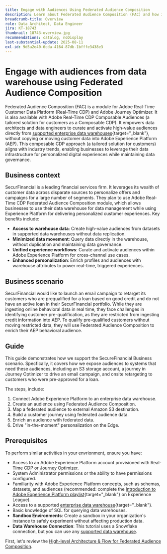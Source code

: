 ```yaml
---
title: Engage with Audiences Using Federated Audience Composition
description: Learn about Federated Audience Composition (FAC) and how it enables data architects and data engineers to curate and activate high-value audiences directly from supported data warehouses.
breadcrumb-title: Overview
role: Data Architect, Data Engineer
jira: KT-18743
thumbnail: 18743-overview.jpg
recommendations: catalog, noDisplay
last-substantial-update: 2025-08-11
exl-id: 9d5a2e40-6cda-4164-87db-1bfffe3438e3
---
```

# Engage with audiences from data warehouse using Federated Audience Composition

Federated Audience Composition (FAC) is a module for Adobe Real-Time Customer Data Platform (Real-Time CDP) and Adobe Journey Optimizer. It is also available with Adobe Real-Time CDP Composable Audiences (a tailored solution for customers as a Composable CDP). It empowers data architects and data engineers to curate and activate high-value audiences directly from [supported enterprise data warehouses](https://experienceleague.adobe.com/en/docs/federated-audience-composition/using/start/access-prerequisites){target="_blank"}, without copying or moving customer data into Adobe Experience Platform (AEP). This composable CDP approach (a tailored solution for customers) aligns with industry trends, enabling businesses to leverage their data infrastructure for personalized digital experiences while maintaining data governance.

## Business context

SecurFinancial is a leading financial services firm. It leverages its wealth of customer data across disparate sources to personalize offers and campaigns for a large number of segments. They plan to use Adobe Real-Time CDP Federated Audience Composition module, which allows businesses to use their data warehouse for data management while using Experience Platform for delivering personalized customer experiences. Key benefits include:

- **Access to warehouse data**: Create high-value audiences from datasets in supported data warehouses without data replication.
- **Minimized data movement**: Query data directly in the warehouse, without duplication and maintaining data governance.
- **Unified experience workflows**: Curate and activate audiences within Adobe Experience Platform for cross-channel use cases.
- **Enhanced personalization**: Enrich profiles and audiences with warehouse attributes to power real-time, triggered experiences.

## Business scenario

SecurFinancial would like to launch an email campaign to retarget its customers who are prequalified for a loan based on good credit and do not have an active loan in their SecurFinancial portfolio. While they are ingesting online behavioral data in real time, they face challenges in identifying customer pre-qualification, as they are restricted from ingesting credit information into AEP. To qualify pre-qualified customers without moving restricted data, they will use Federated Audience Composition to enrich their AEP behavioral audience.

## Guide

This guide demonstrates how we support the SecureFinancial Business scenario. Specfically, it covers how we expose audiences to systems that need these audiences, including an S3 storage account, a journey in Journey Optimizer to drive an email campaign, and onsite retargeting to customers who were pre-approved for a loan.

The steps, include:

1. Connect Adobe Experience Platform to an enterprise data warehouse.
2. Create an audience using Federated Audience Composition.
3. Map a federated audience to external Amazon S3 destination.
4. Build a customer journey using federated audience data.
5. Enrich an audience with federated data.
6. Drive "in-the-moment" personalization on the Edge.

## Prerequisites

To perform similar activities in your envrionment, ensure you have:

- Access to an Adobe Experience Platform account provisioned with Real-Time CDP or Journey Optimizer.
- System Administrator permissions or the ability to have permissions configured.
- Familiarity with Adobe Experience Platform concepts, such as schemas, datasets, and audiences (recommended: complete the [Introduction to Adobe Experience Platform playlist](https://experienceleague.adobe.com/en/playlists/experience-platform-introduction?lang=en){target="_blank"} on Experience League).
- Access to a supported [enterprise data warehouse](https://experienceleague.adobe.com/en/docs/federated-audience-composition/using/start/access-prerequisites){target="_blank"}. 
- Basic knowledge of SQL for querying data warehouses.
- **Sandbox Environments**: Create a sandbox in your organization's instance to safely experiment without affecting production data.
- **Data Warehouse Connection**: This tutorial uses a Snowflake connection, but you can use any [supported data warehouse](https://experienceleague.adobe.com/en/docs/federated-audience-composition/using/start/access-prerequisites).

First, let's review the [High-level Architecture & Flow for Federated Audience Composition](fac-architecture-and-flow.md).
